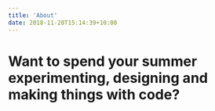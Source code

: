 ```yaml
---
title: 'About'
date: 2018-11-28T15:14:39+10:00
---
```


# Want to spend your summer experimenting, designing and making things with code?
